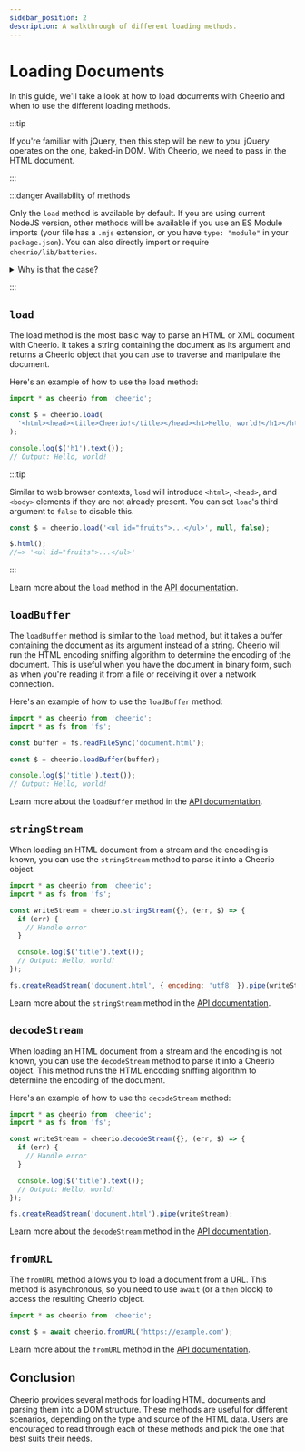```yaml
---
sidebar_position: 2
description: A walkthrough of different loading methods.
---
```


# Loading Documents

In this guide, we'll take a look at how to load documents with Cheerio and when
to use the different loading methods.

:::tip

If you're familiar with jQuery, then this step will be new to you. jQuery
operates on the one, baked-in DOM. With Cheerio, we need to pass in the HTML
document.

:::

:::danger Availability of methods

Only the `load` method is available by default. If you are using current NodeJS
version, other methods will be available if you use an ES Module imports (your
file has a `.mjs` extension, or you have `type: "module"` in your
`package.json`). You can also directly import or require
`cheerio/lib/batteries`.

<details>
<summary>Why is that the case?</summary>

The methods that are not available by default have dependencies that use the
[`node:` protocol](https://nodejs.org/api/esm.html#node-imports). This protocol
is only supported for ES Modules in Node 12. To maintain compatibility with Node
12, we only provide methods besides `load` when you use an ES Module import.

</details>

:::

## `load`

The load method is the most basic way to parse an HTML or XML document with
Cheerio. It takes a string containing the document as its argument and returns a
Cheerio object that you can use to traverse and manipulate the document.

Here's an example of how to use the load method:

```js
import * as cheerio from 'cheerio';

const $ = cheerio.load(
  '<html><head><title>Cheerio!</title></head><h1>Hello, world!</h1></html>'
);

console.log($('h1').text());
// Output: Hello, world!
```

:::tip

Similar to web browser contexts, `load` will introduce `<html>`, `<head>`, and
`<body>` elements if they are not already present. You can set `load`'s third
argument to `false` to disable this.

```js
const $ = cheerio.load('<ul id="fruits">...</ul>', null, false);

$.html();
//=> '<ul id="fruits">...</ul>'
```

:::

Learn more about the `load` method in the [API documentation](/docs/api/#load).

## `loadBuffer`

The `loadBuffer` method is similar to the `load` method, but it takes a buffer
containing the document as its argument instead of a string. Cheerio will run
the HTML encoding sniffing algorithm to determine the encoding of the document.
This is useful when you have the document in binary form, such as when you're
reading it from a file or receiving it over a network connection.

Here's an example of how to use the `loadBuffer` method:

```js
import * as cheerio from 'cheerio';
import * as fs from 'fs';

const buffer = fs.readFileSync('document.html');

const $ = cheerio.loadBuffer(buffer);

console.log($('title').text());
// Output: Hello, world!
```

Learn more about the `loadBuffer` method in the
[API documentation](/docs/api/#loadbuffer).

## `stringStream`

When loading an HTML document from a stream and the encoding is known, you can
use the `stringStream` method to parse it into a Cheerio object.

```js
import * as cheerio from 'cheerio';
import * as fs from 'fs';

const writeStream = cheerio.stringStream({}, (err, $) => {
  if (err) {
    // Handle error
  }

  console.log($('title').text());
  // Output: Hello, world!
});

fs.createReadStream('document.html', { encoding: 'utf8' }).pipe(writeStream);
```

Learn more about the `stringStream` method in the
[API documentation](/docs/api/#stringstream).

## `decodeStream`

When loading an HTML document from a stream and the encoding is not known, you
can use the `decodeStream` method to parse it into a Cheerio object. This method
runs the HTML encoding sniffing algorithm to determine the encoding of the
document.

Here's an example of how to use the `decodeStream` method:

```js
import * as cheerio from 'cheerio';
import * as fs from 'fs';

const writeStream = cheerio.decodeStream({}, (err, $) => {
  if (err) {
    // Handle error
  }

  console.log($('title').text());
  // Output: Hello, world!
});

fs.createReadStream('document.html').pipe(writeStream);
```

Learn more about the `decodeStream` method in the
[API documentation](/docs/api/#decodestream).

## `fromURL`

The `fromURL` method allows you to load a document from a URL. This method is
asynchronous, so you need to use `await` (or a `then` block) to access the
resulting Cheerio object.

```js
import * as cheerio from 'cheerio';

const $ = await cheerio.fromURL('https://example.com');
```

Learn more about the `fromURL` method in the
[API documentation](/docs/api/#fromurl).

## Conclusion

Cheerio provides several methods for loading HTML documents and parsing them
into a DOM structure. These methods are useful for different scenarios,
depending on the type and source of the HTML data. Users are encouraged to read
through each of these methods and pick the one that best suits their needs.

<!-- Based on ChatGPT with the prompt: Write a guide in Markdown for loading documents with Cheerio, explaining when to use `load`, `loadBuffer`, `stringStream`, `decodeStream`, and `fromURL`. Methods that deal with binary data run the HTML encoding sniffing algorithm and are recommended when the encoding is not known. The guide should be ready to be published on Cheerio's website. Use modern JavaScript with imports in the examples. -->
